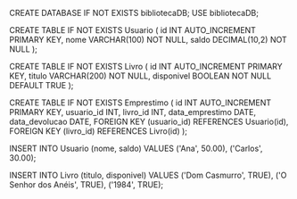 CREATE DATABASE IF NOT EXISTS bibliotecaDB;
USE bibliotecaDB;

CREATE TABLE IF NOT EXISTS Usuario (
    id INT AUTO_INCREMENT PRIMARY KEY,
    nome VARCHAR(100) NOT NULL,
    saldo DECIMAL(10,2) NOT NULL
);

CREATE TABLE IF NOT EXISTS Livro (
    id INT AUTO_INCREMENT PRIMARY KEY,
    titulo VARCHAR(200) NOT NULL,
    disponivel BOOLEAN NOT NULL DEFAULT TRUE
);

CREATE TABLE IF NOT EXISTS Emprestimo (
    id INT AUTO_INCREMENT PRIMARY KEY,
    usuario_id INT,
    livro_id INT,
    data_emprestimo DATE,
    data_devolucao DATE,
    FOREIGN KEY (usuario_id) REFERENCES Usuario(id),
    FOREIGN KEY (livro_id) REFERENCES Livro(id)
);

INSERT INTO Usuario (nome, saldo) VALUES
('Ana', 50.00),
('Carlos', 30.00);

INSERT INTO Livro (titulo, disponivel) VALUES
('Dom Casmurro', TRUE),
('O Senhor dos Anéis', TRUE),
('1984', TRUE);
